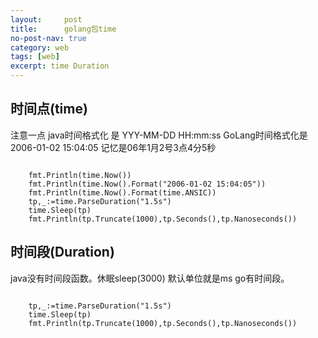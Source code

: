 ```yaml
---
layout:     post
title:      golang包time
no-post-nav: true
category: web
tags: [web]
excerpt: time Duration
---
```

## 时间点(time)
注意一点 java时间格式化 是 YYY-MM-DD HH:mm:ss
GoLang时间格式化是 2006-01-02 15:04:05 记忆是06年1月2号3点4分5秒

```GOLang

	fmt.Println(time.Now())
	fmt.Println(time.Now().Format("2006-01-02 15:04:05"))
	fmt.Println(time.Now().Format(time.ANSIC))
	tp,_:=time.ParseDuration("1.5s")
	time.Sleep(tp)
	fmt.Println(tp.Truncate(1000),tp.Seconds(),tp.Nanoseconds())

```

## 时间段(Duration)
java没有时间段函数。休眠sleep(3000) 默认单位就是ms
go有时间段。
```GOLang

	tp,_:=time.ParseDuration("1.5s")
	time.Sleep(tp)
	fmt.Println(tp.Truncate(1000),tp.Seconds(),tp.Nanoseconds())

```
